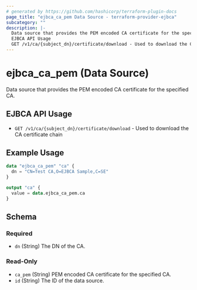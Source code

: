 ```yaml
---
# generated by https://github.com/hashicorp/terraform-plugin-docs
page_title: "ejbca_ca_pem Data Source - terraform-provider-ejbca"
subcategory: ""
description: |-
  Data source that provides the PEM encoded CA certificate for the specified CA.
  EJBCA API Usage
  GET /v1/ca/{subject_dn}/certificate/download - Used to download the CA certificate chain
---
```


# ejbca_ca_pem (Data Source)

Data source that provides the PEM encoded CA certificate for the specified CA.

## EJBCA API Usage
* `GET /v1/ca/{subject_dn}/certificate/download` - Used to download the CA certificate chain

## Example Usage

```terraform
data "ejbca_ca_pem" "ca" {
  dn = "CN=Test CA,O=EJBCA Sample,C=SE"
}

output "ca" {
  value = data.ejbca_ca_pem.ca
}
```

<!-- schema generated by tfplugindocs -->
## Schema

### Required

- `dn` (String) The DN of the CA.

### Read-Only

- `ca_pem` (String) PEM encoded CA certificate for the specified CA.
- `id` (String) The ID of the data source.
